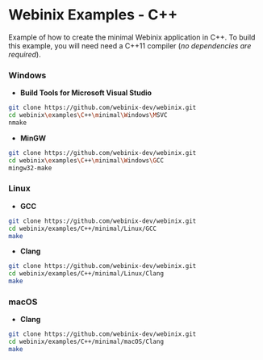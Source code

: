 
# Webinix Examples - C++

Example of how to create the minimal Webinix application in C++. To build this example, you will need need a C++11 compiler (*no dependencies are required*).

### Windows

- **Build Tools for Microsoft Visual Studio**
```sh
git clone https://github.com/webinix-dev/webinix.git
cd webinix\examples\C++\minimal\Windows\MSVC
nmake
```

- **MinGW**
```sh
git clone https://github.com/webinix-dev/webinix.git
cd webinix\examples\C++\minimal\Windows\GCC
mingw32-make
```

### Linux

- **GCC**
```sh
git clone https://github.com/webinix-dev/webinix.git
cd webinix/examples/C++/minimal/Linux/GCC
make
```

- **Clang**
```sh
git clone https://github.com/webinix-dev/webinix.git
cd webinix/examples/C++/minimal/Linux/Clang
make
```

### macOS

- **Clang**
```sh
git clone https://github.com/webinix-dev/webinix.git
cd webinix/examples/C++/minimal/macOS/Clang
make
```
